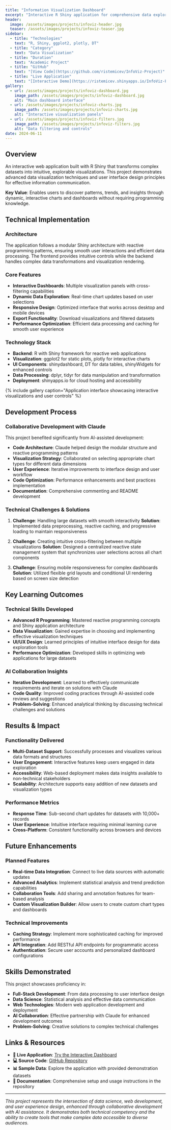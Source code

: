 ```yaml
---
title: "Information Visualization Dashboard"
excerpt: "Interactive R Shiny application for comprehensive data exploration and visualization"
header:
  image: /assets/images/projects/infoviz-header.jpg
  teaser: /assets/images/projects/infoviz-teaser.jpg
sidebar:
  - title: "Technologies"
    text: "R, Shiny, ggplot2, plotly, DT"
  - title: "Category"
    text: "Data Visualization"  
  - title: "Duration"
    text: "Academic Project"
  - title: "GitHub"
    text: "[View Code](https://github.com/ristemicev/InfoViz-Project)"
  - title: "Live Application"
    text: "[Interactive Demo](https://ristemicev.shinyapps.io/InfoViz-Project/)"
gallery:
  - url: /assets/images/projects/infoviz-dashboard.jpg
    image_path: /assets/images/projects/infoviz-dashboard.jpg
    alt: "Main dashboard interface"
  - url: /assets/images/projects/infoviz-charts.jpg  
    image_path: /assets/images/projects/infoviz-charts.jpg
    alt: "Interactive visualization panels"
  - url: /assets/images/projects/infoviz-filters.jpg
    image_path: /assets/images/projects/infoviz-filters.jpg
    alt: "Data filtering and controls"
date: 2024-06-11
---
```


## Overview

An interactive web application built with R Shiny that transforms complex datasets into intuitive, explorable visualizations. This project demonstrates advanced data visualization techniques and user interface design principles for effective information communication.

**Key Value**: Enables users to discover patterns, trends, and insights through dynamic, interactive charts and dashboards without requiring programming knowledge.

## Technical Implementation

### Architecture
The application follows a modular Shiny architecture with reactive programming patterns, ensuring smooth user interactions and efficient data processing. The frontend provides intuitive controls while the backend handles complex data transformations and visualization rendering.

### Core Features
- **Interactive Dashboards**: Multiple visualization panels with cross-filtering capabilities
- **Dynamic Data Exploration**: Real-time chart updates based on user selections
- **Responsive Design**: Optimized interface that works across desktop and mobile devices
- **Export Functionality**: Download visualizations and filtered datasets
- **Performance Optimization**: Efficient data processing and caching for smooth user experience

### Technology Stack
- **Backend**: R with Shiny framework for reactive web applications
- **Visualization**: ggplot2 for static plots, plotly for interactive charts
- **UI Components**: shinydashboard, DT for data tables, shinyWidgets for enhanced controls
- **Data Processing**: dplyr, tidyr for data manipulation and transformation
- **Deployment**: shinyapps.io for cloud hosting and accessibility

{% include gallery caption="Application interface showcasing interactive visualizations and user controls" %}

## Development Process

### Collaborative Development with Claude
This project benefited significantly from AI-assisted development:

- **Code Architecture**: Claude helped design the modular structure and reactive programming patterns
- **Visualization Strategy**: Collaborated on selecting appropriate chart types for different data dimensions
- **User Experience**: Iterative improvements to interface design and user workflow
- **Code Optimization**: Performance enhancements and best practices implementation
- **Documentation**: Comprehensive commenting and README development

### Technical Challenges & Solutions

1. **Challenge**: Handling large datasets with smooth interactivity
   **Solution**: Implemented data preprocessing, reactive caching, and progressive loading to maintain responsiveness

2. **Challenge**: Creating intuitive cross-filtering between multiple visualizations
   **Solution**: Designed a centralized reactive state management system that synchronizes user selections across all chart components

3. **Challenge**: Ensuring mobile responsiveness for complex dashboards
   **Solution**: Utilized flexible grid layouts and conditional UI rendering based on screen size detection

## Key Learning Outcomes

### Technical Skills Developed
- **Advanced R Programming**: Mastered reactive programming concepts and Shiny application architecture
- **Data Visualization**: Gained expertise in choosing and implementing effective visualization techniques
- **UI/UX Design**: Learned principles of intuitive interface design for data exploration tools
- **Performance Optimization**: Developed skills in optimizing web applications for large datasets

### AI Collaboration Insights
- **Iterative Development**: Learned to effectively communicate requirements and iterate on solutions with Claude
- **Code Quality**: Improved coding practices through AI-assisted code reviews and suggestions
- **Problem-Solving**: Enhanced analytical thinking by discussing technical challenges and solutions

## Results & Impact

### Functionality Delivered
- **Multi-Dataset Support**: Successfully processes and visualizes various data formats and structures
- **User Engagement**: Interactive features keep users engaged in data exploration
- **Accessibility**: Web-based deployment makes data insights available to non-technical stakeholders
- **Scalability**: Architecture supports easy addition of new datasets and visualization types

### Performance Metrics
- **Response Time**: Sub-second chart updates for datasets with 10,000+ records
- **User Experience**: Intuitive interface requiring minimal learning curve
- **Cross-Platform**: Consistent functionality across browsers and devices

## Future Enhancements

### Planned Features
- **Real-time Data Integration**: Connect to live data sources with automatic updates
- **Advanced Analytics**: Implement statistical analysis and trend prediction capabilities
- **Collaboration Tools**: Add sharing and annotation features for team-based analysis
- **Custom Visualization Builder**: Allow users to create custom chart types and dashboards

### Technical Improvements
- **Caching Strategy**: Implement more sophisticated caching for improved performance
- **API Integration**: Add RESTful API endpoints for programmatic access
- **Authentication**: Secure user accounts and personalized dashboard configurations

## Skills Demonstrated

This project showcases proficiency in:
- **Full-Stack Development**: From data processing to user interface design
- **Data Science**: Statistical analysis and effective data communication
- **Web Technologies**: Modern web application development and deployment
- **AI Collaboration**: Effective partnership with Claude for enhanced development outcomes
- **Problem-Solving**: Creative solutions to complex technical challenges

## Links & Resources

- **🚀 Live Application**: [Try the Interactive Dashboard](https://ristemicev.shinyapps.io/InfoViz-Project/)
- **💻 Source Code**: [GitHub Repository](https://github.com/ristemicev/InfoViz-Project)
- **📊 Sample Data**: Explore the application with provided demonstration datasets
- **📖 Documentation**: Comprehensive setup and usage instructions in the repository

---

*This project represents the intersection of data science, web development, and user experience design, enhanced through collaborative development with AI assistance. It demonstrates both technical competency and the ability to create tools that make complex data accessible to diverse audiences.*